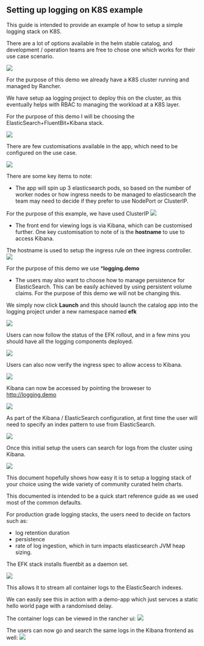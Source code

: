 ## Setting up logging on K8S example

This guide is intended to provide an example of how to setup a simple logging stack on K8S.

There are a lot of options available in the helm stable catalog, and development / operation teams are free to chose one which works for their use case scenario.

![](images/logging1.png)

For the purpose of this demo we already have a K8S cluster running and managed by Rancher.

We have setup aa logging project to deploy this on the cluster, as this eventually helps with RBAC to managing the workload at a K8S layer.

For the purpose of this demo I will be choosing the ElasticSearch+FluentBit+Kibana stack.

![](images/logging2.png)

There are few customisations available in the app, which need to be configured on the use case.

![](images/logging3.png)

There are some key items to note:

* The app will spin up 3 elasticsearch pods, so based on the number of worker nodes or how ingress needs to be managed to elasticsearch the team may need to decide if they prefer to use NodePort or ClusterIP.

For the purpose of this example, we have used ClusterIP
![](images/logging11.png)

* The front end for viewing logs is via Kibana, which can be customised further. One key customisation to note of is the **hostname** to use to access Kibana.

The hostname is used to setup the ingress rule on thee ingress controller.
![](images/logging7.png)

For the purpose of this demo we use ***logging.demo**

* The users may also want to choose how to manage persistence for ElasticSearch. This can be easily achieved by using persistent volume claims. For the purpose of this demo we will not be changing this.


We simply now click **Launch** and this should launch the catalog app into the logging project under a new namespace named **efk**

![](images/logging4.png)

Users can now follow the status of the EFK rollout, and in a few mins you should have all the logging components deployed.

![](images/logging5.png)

Users can also now verify the ingress spec to allow access to Kibana.

![](images/logging8.png)

Kibana can now be accessed by pointing the broweser to http://logging.demo

![](images/logging9.png)

As part of the Kibana / ElasticSearch configuration, at first time the user will need to specify an index pattern to use from ElasticSearch.

![](images/logging6.png)

Once this initial setup the users can search for logs from the cluster using Kibana.

![](images/logging10.png)

This document hopefully shows how easy it is to setup a logging stack of your choice using the wide variety of community curated helm charts.

This documented is intended to be a quick start reference guide as we used most of the common defaults.

For production grade logging stacks, the users need to decide on factors such as:
* log retention duration
* persistence
* rate of log ingestion, which in turn impacts elasticsearch JVM heap sizing.

The EFK stack installs fluentbit as a daemon set.

![](images/logging14.png)

This allows it to stream all container logs to the ElasticSearch indexes.

We can easily see this in action with a demo-app which just servces a static hello world page with a randomised delay.

The container logs can be viewed in the rancher ui:
![](images/logging12.png)

The users can now go and search the same logs in the Kibana frontend as well:
![](images/logging13.png)